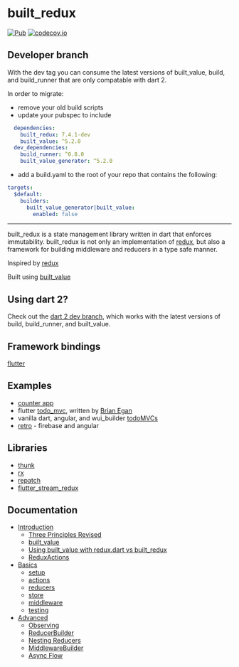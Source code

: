 # built_redux

[![Pub](https://img.shields.io/pub/v/built_redux.svg)](https://pub.dartlang.org/packages/built_redux)
[![codecov.io](http://codecov.io/github/davidmarne/built_redux/coverage.svg?branch=master)](http://codecov.io/github/davidmarne/built_redux?branch=master)

## Developer branch

With the dev tag you can consume the latest versions of built_value, build, and build_runner that are only compatable with dart 2.

In order to migrate:

* remove your old build scripts
* update your pubspec to include

```yaml
  dependencies:
    built_redux: 7.4.1-dev
    built_value: ^5.2.0
  dev_dependencies:
    build_runner: ^0.8.0
    built_value_generator: ^5.2.0
```

* add a build.yaml to the root of your repo that contains the following:

```yaml
targets:
  $default:
    builders:
      built_value_generator|built_value:
        enabled: false
```

----

built_redux is a state management library written in dart that enforces immutability.
built_redux is not only an implementation of [redux][redux_git], but also a framework for building middleware and reducers in a type safe manner.

Inspired by [redux][redux_git]

Built using [built_value][built_value_git]

## Using dart 2?
Check out the [dart 2 dev branch](https://github.com/davidmarne/built_redux/tree/dart-2-dev), which works with the latest versions of build, build_runner, and built_value.

## Framework bindings

[flutter]

## Examples

- [counter app](example/example.dart)
- flutter [todo_mvc], written by [Brian Egan]
- vanilla dart, angular, and wui_builder [todoMVCs]
- [retro] - firebase and angular

## Libraries

- [thunk][built_redux_thunk]
- [rx][built_redux_rx]
- [repatch][built_redux_repatch]
- [flutter_stream_redux](https://github.com/long1eu/flutter_stream_redux)

## Documentation

* [Introduction](doc/introduction/README.md)
  * [Three Principles Revised](doc/introduction/three_principles_revised.md)
  * [built_value](doc/introduction/built_value.md)
  * [Using built_value with redux.dart vs built_redux](doc/introduction/built_value_with_redux.md)
  * [ReduxActions](doc/introduction/redux_actions.md)
* [Basics](doc/basics/README.md)
  * [setup](doc/basics/setup.md)
  * [actions](doc/basics/actions.md)
  * [reducers](doc/basics/reducers.md)
  * [store](doc/basics/store.md)
  * [middleware](doc/basics/middleware.md)
  * [testing](doc/basics/testing.md)
* [Advanced](doc/advanced/README.md)
  * [Observing](doc/advanced/observing.md)
  * [ReducerBuilder](doc/advanced/building_reducers.md)
  * [Nesting Reducers](doc/advanced/nested_reducers.md)
  * [MiddlewareBuilder](doc/advanced/building_middleware.md)
  * [Async Flow](doc/advanced/async_flow.md)

[built_value_blog]: https://medium.com/dartlang/darts-built-value-for-immutable-object-models-83e2497922d4

[built_value_git]: https://github.com/google/built_value.dart/

[redux_git]: https://github.com/reactjs/redux

[redux_docs]: http://redux.js.org/

[todoMVCs]: https://github.com/davidmarne/built_redux_todos

[flutter]: https://github.com/davidmarne/flutter_built_redux

[built_redux_thunk]: https://github.com/davidmarne/built_redux_thunk

[built_redux_rx]: https://github.com/davidmarne/built_redux_rx

[built_redux_repatch]: https://github.com/davidmarne/built_redux_repatch

[flutter_built_redux]: https://github.com/davidmarne/flutter_built_redux

[retro]: https://github.com/davidmarne/retro

[todo_mvc]: https://gitlab.com/brianegan/flutter_architecture_samples/tree/master/example/built_redux

[Brian Egan]: https://gitlab.com/brianegan
